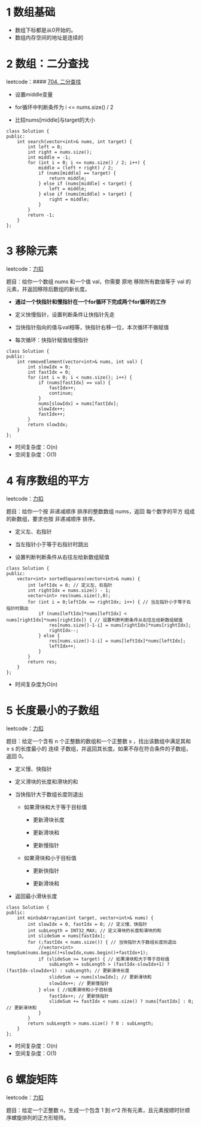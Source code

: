 # 1  数组基础

- 数组下标都是从0开始的。
- 数组内存空间的地址是连续的

# 2  数组：二分查找

leetcode：#### [704. 二分查找](https://leetcode.cn/problems/binary-search/)

- 设置middle变量

- for循环中判断条件为 i <= nums.size() / 2

- 比较nums[middle]与target的大小

```
class Solution {
public:
    int search(vector<int>& nums, int target) {
        int left = 0;
        int right = nums.size();
        int middle = -1;
        for (int i = 0; i <= nums.size() / 2; i++) {
            middle = (left + right) / 2;
            if (nums[middle] == target) {
                return middle;
            } else if (nums[middle] < target) {
                left = middle;
            } else if (nums[middle] > target) {
                right = middle;
            }
        }
        return -1;
    }
};
```

# 3  移除元素

leetcode：[力扣](https://leetcode.cn/problems/remove-element/)

题目：给你一个数组 nums 和一个值 val，你需要 原地 移除所有数值等于 val 的元素，并返回移除后数组的新长度。

- **通过一个快指针和慢指针在一个for循环下完成两个for循环的工作**

- 定义快慢指针，设置判断条件让快指针先走

- 当快指针指向的值与val相等，快指针右移一位，本次循环不做赋值

- 每次循环：快指针赋值给慢指针

```
class Solution {
public:
    int removeElement(vector<int>& nums, int val) {
        int slowIdx = 0;
        int fastIdx = 0;
        for (int i = 0; i < nums.size(); i++) {
            if (nums[fastIdx] == val) {
                fastIdx++;
                continue;
            }
            nums[slowIdx] = nums[fastIdx];
            slowIdx++;
            fastIdx++;
        }
        return slowIdx;
    }
};
```

- 时间复杂度：O(n)
- 空间复杂度：O(1)

# 4 有序数组的平方

leetcode：[力扣](https://leetcode.cn/problems/squares-of-a-sorted-array/)

题目：给你一个按 非递减顺序 排序的整数数组 nums，返回 每个数字的平方 组成的新数组，要求也按 非递减顺序 排序。

- 定义左、右指针

- 当左指针小于等于右指针时跳出

- 设置判断判断条件从右往左给新数组赋值

```
class Solution {
public:
    vector<int> sortedSquares(vector<int>& nums) {
        int leftIdx = 0; // 定义左、右指针
        int rightIdx = nums.size() - 1;
        vector<int> res(nums.size(),0);
        for (int i = 0;leftIdx <= rightIdx; i++) { // 当左指针小于等于右指针时跳出
            if (nums[leftIdx]*nums[leftIdx] < nums[rightIdx]*nums[rightIdx]) { // 设置判断判断条件从右往左给新数组赋值
                res[nums.size()-1-i] = nums[rightIdx]*nums[rightIdx];
                rightIdx--;
            } else {
                res[nums.size()-1-i] = nums[leftIdx]*nums[leftIdx];
                leftIdx++;
            }
        }
        return res;
    }
};
```

- 时间复杂度为O(n)

# 5 长度最小的子数组

leetcode：[力扣](https://leetcode.cn/problems/minimum-size-subarray-sum/)

题目：给定一个含有 n 个正整数的数组和一个正整数 s ，找出该数组中满足其和 ≥ s 的长度最小的 连续 子数组，并返回其长度。如果不存在符合条件的子数组，返回 0。

- 定义慢、快指针

- 定义滑块的长度和滑块的和

- 当快指针大于数组长度则退出
  
  - 如果滑块和大于等于目标值
    
    - 更新滑块长度
    
    - 更新滑块和
    
    - 更新慢指针
  
  - 如果滑块和小于目标值
    
    - 更新快指针
    
    - 更新滑块和

- 返回最小滑块长度

```
class Solution {
public:
    int minSubArrayLen(int target, vector<int>& nums) {
        int slowIdx = 0, fastIdx = 0; // 定义慢、快指针
        int subLength = INT32_MAX; // 定义滑块的长度和滑块的和
        int slideSum = nums[fastIdx];
        for (;fastIdx < nums.size()) { // 当快指针大于数组长度则退出
            //vector<int> tempSum(nums.begin()+slowIdx,nums.begin()+fastIdx+1);
            if (slideSum >= target) { // 如果滑块和大于等于目标值
                subLength = subLength > (fastIdx-slowIdx+1) ? (fastIdx-slowIdx+1) : subLength; // 更新滑块长度
                slideSum -= nums[slowIdx]; // 更新滑块和
                slowIdx++; // 更新慢指针
            } else { //如果滑块和小于目标值
                fastIdx++; // 更新快指针
                slideSum += fastIdx < nums.size() ? nums[fastIdx] : 0; // 更新滑块和
            }
        }
        return subLength > nums.size() ? 0 : subLength;
    }
};
```

- 时间复杂度：O(n)
- 空间复杂度：O(1)

# 6 螺旋矩阵

leetcode：[力扣](https://leetcode.cn/problems/spiral-matrix-ii/)

题目：给定一个正整数 n，生成一个包含 1 到 n^2 所有元素，且元素按顺时针顺序螺旋排列的正方形矩阵。

